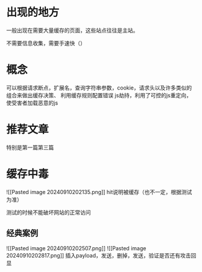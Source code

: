 # 出现的地方
一般出现在需要大量缓存的页面，这些站点往往是主站。

不需要信息收集，需要手速快（）

# 概念
可以根据请求断点，扩展名，查询字符串参数，cookie，请求头以及许多类似的组合来做出缓存决策、
利用缓存规则配置错误
js劫持，利用了可控的js重定向，使受害者加载恶意的js



# 推荐文章
特别是第一篇第三篇

# 缓存中毒
![[Pasted image 20240910202135.png]]
hit说明被缓存（也不一定，根据测试为准）

测试的时候不能破坏网站的正常访问
## 经典案例
![[Pasted image 20240910202507.png]]
![[Pasted image 20240910202817.png]]
插入payload，发送，删掉，发送，验证是否还有攻击回显